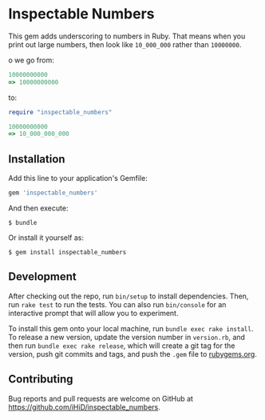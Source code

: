 # Inspectable Numbers

This gem adds underscoring to numbers in Ruby. That means when you print out large numbers, then look like `10_000_000` rather than `10000000`.

o we go from:

```ruby
10000000000
=> 10000000000 
```

to: 
```ruby
require "inspectable_numbers"

10000000000
=> 10_000_000_000 
```

## Installation

Add this line to your application's Gemfile:

```ruby
gem 'inspectable_numbers'
```

And then execute:

    $ bundle

Or install it yourself as:

    $ gem install inspectable_numbers

## Development

After checking out the repo, run `bin/setup` to install dependencies. Then, run `rake test` to run the tests. You can also run `bin/console` for an interactive prompt that will allow you to experiment.

To install this gem onto your local machine, run `bundle exec rake install`. To release a new version, update the version number in `version.rb`, and then run `bundle exec rake release`, which will create a git tag for the version, push git commits and tags, and push the `.gem` file to [rubygems.org](https://rubygems.org).

## Contributing

Bug reports and pull requests are welcome on GitHub at https://github.com/iHiD/inspectable_numbers.
